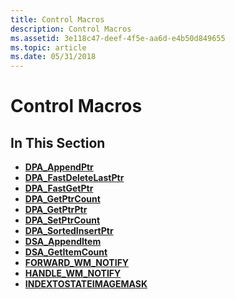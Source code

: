 ```yaml
---
title: Control Macros
description: Control Macros
ms.assetid: 3e118c47-deef-4f5e-aa6d-e4b50d849655
ms.topic: article
ms.date: 05/31/2018
---
```


# Control Macros

## In This Section

-   [**DPA\_AppendPtr**](/windows/desktop/api/dpa_dsa/nf-dpa_dsa-dpa_appendptr)
-   [**DPA\_FastDeleteLastPtr**](/windows/desktop/api/dpa_dsa/nf-dpa_dsa-dpa_fastdeletelastptr)
-   [**DPA\_FastGetPtr**](/windows/desktop/api/dpa_dsa/nf-dpa_dsa-dpa_fastgetptr)
-   [**DPA\_GetPtrCount**](/windows/desktop/api/dpa_dsa/nf-dpa_dsa-dpa_getptrcount)
-   [**DPA\_GetPtrPtr**](/windows/desktop/api/dpa_dsa/nf-dpa_dsa-dpa_getptrptr)
-   [**DPA\_SetPtrCount**](/windows/desktop/api/dpa_dsa/nf-dpa_dsa-dpa_setptrcount)
-   [**DPA\_SortedInsertPtr**](/windows/desktop/api/dpa_dsa/nf-dpa_dsa-dpa_sortedinsertptr)
-   [**DSA\_AppendItem**](/windows/desktop/api/dpa_dsa/nf-dpa_dsa-dsa_appenditem)
-   [**DSA\_GetItemCount**](/windows/desktop/api/dpa_dsa/nf-dpa_dsa-dsa_getitemcount)
-   [**FORWARD\_WM\_NOTIFY**](/windows/desktop/api/Commctrl/nf-commctrl-forward_wm_notify)
-   [**HANDLE\_WM\_NOTIFY**](/windows/desktop/api/Commctrl/nf-commctrl-handle_wm_notify)
-   [**INDEXTOSTATEIMAGEMASK**](/windows/desktop/api/Commctrl/nf-commctrl-indextostateimagemask)

 

 




